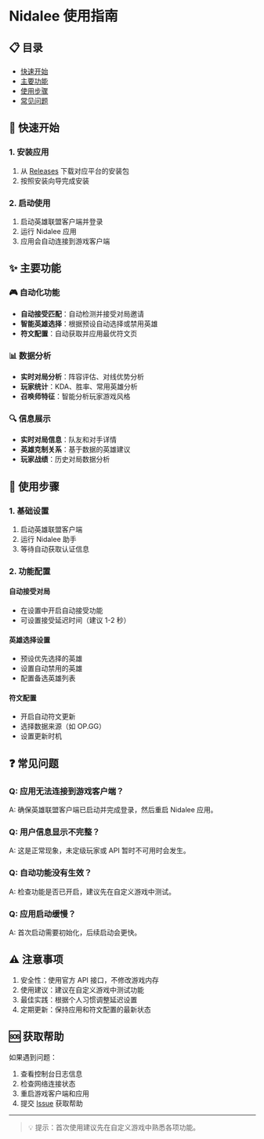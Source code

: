 # Nidalee 使用指南

## 📋 目录

- [快速开始](#快速开始)
- [主要功能](#主要功能)
- [使用步骤](#使用步骤)
- [常见问题](#常见问题)

## 🚀 快速开始

### 1. 安装应用

1. 从 [Releases](https://github.com/codeXcn/Nidalee/releases/latest) 下载对应平台的安装包
2. 按照安装向导完成安装

### 2. 启动使用

1. 启动英雄联盟客户端并登录
2. 运行 Nidalee 应用
3. 应用会自动连接到游戏客户端

## ✨ 主要功能

### 🎮 自动化功能

- **自动接受匹配**：自动检测并接受对局邀请
- **智能英雄选择**：根据预设自动选择或禁用英雄
- **符文配置**：自动获取并应用最优符文页

### 📊 数据分析

- **实时对局分析**：阵容评估、对线优势分析
- **玩家统计**：KDA、胜率、常用英雄分析
- **召唤师特征**：智能分析玩家游戏风格

### 🔍 信息展示

- **实时对局信息**：队友和对手详情
- **英雄克制关系**：基于数据的英雄建议
- **玩家战绩**：历史对局数据分析

## 📝 使用步骤

### 1. 基础设置

1. 启动英雄联盟客户端
2. 运行 Nidalee 助手
3. 等待自动获取认证信息

### 2. 功能配置

#### 自动接受对局

- 在设置中开启自动接受功能
- 可设置接受延迟时间（建议 1-2 秒）

#### 英雄选择设置

- 预设优先选择的英雄
- 设置自动禁用的英雄
- 配置备选英雄列表

#### 符文配置

- 开启自动符文更新
- 选择数据来源（如 OP.GG）
- 设置更新时机

## ❓ 常见问题

### Q: 应用无法连接到游戏客户端？

A: 确保英雄联盟客户端已启动并完成登录，然后重启 Nidalee 应用。

### Q: 用户信息显示不完整？

A: 这是正常现象，未定级玩家或 API 暂时不可用时会发生。

### Q: 自动功能没有生效？

A: 检查功能是否已开启，建议先在自定义游戏中测试。

### Q: 应用启动缓慢？

A: 首次启动需要初始化，后续启动会更快。

## ⚠️ 注意事项

1. 安全性：使用官方 API 接口，不修改游戏内存
2. 使用建议：建议在自定义游戏中测试功能
3. 最佳实践：根据个人习惯调整延迟设置
4. 定期更新：保持应用和符文配置的最新状态

## 🆘 获取帮助

如果遇到问题：

1. 查看控制台日志信息
2. 检查网络连接状态
3. 重启游戏客户端和应用
4. 提交 [Issue](https://github.com/codeXcn/Nidalee/issues) 获取帮助

---

> 💡 提示：首次使用建议先在自定义游戏中熟悉各项功能。
